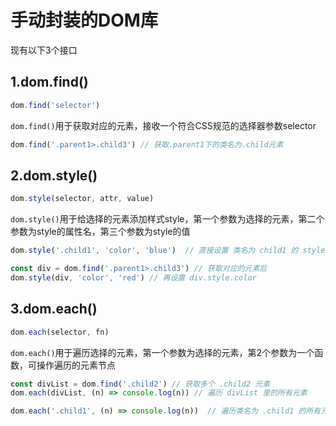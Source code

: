 # 手动封装的DOM库
现有以下3个接口
## 1.dom.find()
```javascript
dom.find('selector')
```
`dom.find()`用于获取对应的元素，接收一个符合CSS规范的选择器参数selector
```javascript
dom.find('.parent1>.child3') // 获取.parent1下的类名为.child元素
```
## 2.dom.style()
```javascript
dom.style(selector, attr, value)
```
`dom.style()`用于给选择的元素添加样式style，第一个参数为选择的元素，第二个参数为style的属性名，第三个参数为style的值

```javascript
dom.style('.child1', 'color', 'blue')  // 直接设置 类名为 child1 的 style.color`

const div = dom.find('.parent1>.child3') // 获取对应的元素后
dom.style(div, 'color', 'red') // 再设置 div.style.color
```
## 3.dom.each()
```javascript
dom.each(selector, fn)
```
`dom.each()`用于遍历选择的元素，第一个参数为选择的元素，第2个参数为一个函数，可操作遍历的元素节点
```javascript
const divList = dom.find('.child2') // 获取多个 .child2 元素
dom.each(divList, (n) => console.log(n)) // 遍历 divList 里的所有元素

dom.each('.child1', (n) => console.log(n))  // 遍历类名为 .child1 的所有元素
```
